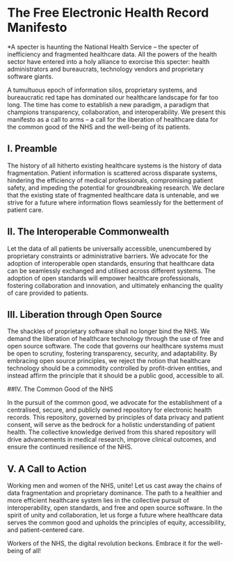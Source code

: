 # The Free Electronic Health Record Manifesto

*A specter is haunting the National Health Service – the specter of inefficiency and fragmented healthcare data. All the powers of the health sector have entered into a holy alliance to exorcise this specter: health administrators and bureaucrats, technology vendors and proprietary software giants.

A tumultuous epoch of information silos, proprietary systems, and bureaucratic red tape has dominated our healthcare landscape for far too long. The time has come to establish a new paradigm, a paradigm that champions transparency, collaboration, and interoperability. We present this manifesto as a call to arms – a call for the liberation of healthcare data for the common good of the NHS and the well-being of its patients.

## I. Preamble

The history of all hitherto existing healthcare systems is the history of data fragmentation. Patient information is scattered across disparate systems, hindering the efficiency of medical professionals, compromising patient safety, and impeding the potential for groundbreaking research. We declare that the existing state of fragmented healthcare data is untenable, and we strive for a future where information flows seamlessly for the betterment of patient care.

## II. The Interoperable Commonwealth

Let the data of all patients be universally accessible, unencumbered by proprietary constraints or administrative barriers. We advocate for the adoption of interoperable open standards, ensuring that healthcare data can be seamlessly exchanged and utilised across different systems. The adoption of open standards will empower healthcare professionals, fostering collaboration and innovation, and ultimately enhancing the quality of care provided to patients.

## III. Liberation through Open Source

The shackles of proprietary software shall no longer bind the NHS. We demand the liberation of healthcare technology through the use of free and open source software. The code that governs our healthcare systems must be open to scrutiny, fostering transparency, security, and adaptability. By embracing open source principles, we reject the notion that healthcare technology should be a commodity controlled by profit-driven entities, and instead affirm the principle that it should be a public good, accessible to all.

##IV. The Common Good of the NHS

In the pursuit of the common good, we advocate for the establishment of a centralised, secure, and publicly owned repository for electronic health records. This repository, governed by principles of data privacy and patient consent, will serve as the bedrock for a holistic understanding of patient health. The collective knowledge derived from this shared repository will drive advancements in medical research, improve clinical outcomes, and ensure the continued resilience of the NHS.

## V. A Call to Action

Working men and women of the NHS, unite! Let us cast away the chains of data fragmentation and proprietary dominance. The path to a healthier and more efficient healthcare system lies in the collective pursuit of interoperability, open standards, and free and open source software. In the spirit of unity and collaboration, let us forge a future where healthcare data serves the common good and upholds the principles of equity, accessibility, and patient-centered care.

Workers of the NHS, the digital revolution beckons. Embrace it for the well-being of all!
